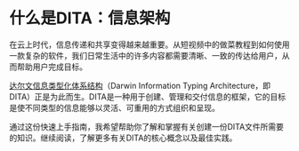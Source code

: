 # 什么是DITA：信息架构

在云上时代，信息传递和共享变得越来越重要。从短视频中的做菜教程到如何使用一款复杂的软件，我们日常生活中的许多内容都需要清晰、一致的传达给用户，从而帮助用户完成目标。

<a href="https://en.wikipedia.org/wiki/Darwin_Information_Typing_Architecture" title="Wikipedia链接">达尔文信息类型化体系结构</a>（Darwin Information Typing Architecture，即DITA）正是为此而生。DITA是一种用于创建、管理和交付信息的框架，它的目标是使不同类型的信息能够以灵活、可重用的方式组织和呈现。

通过这份快速上手指南，我希望帮助你了解和掌握有关创建一份DITA文件所需要的知识。继续阅读，了解更多有关DITA的核心概念以及最佳实践。
